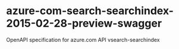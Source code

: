 # azure-com-search-searchindex-2015-02-28-preview-swagger
OpenAPI specification for azure.com API vsearch-searchindex
